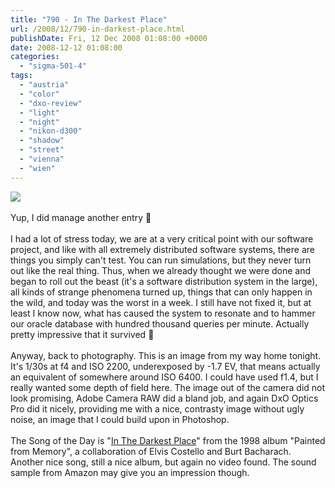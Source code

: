 ```yaml
---
title: "790 - In The Darkest Place"
url: /2008/12/790-in-darkest-place.html
publishDate: Fri, 12 Dec 2008 01:08:00 +0000
date: 2008-12-12 01:08:00
categories: 
  - "sigma-501-4"
tags: 
  - "austria"
  - "color"
  - "dxo-review"
  - "light"
  - "night"
  - "nikon-d300"
  - "shadow"
  - "street"
  - "vienna"
  - "wien"
---
```

<a href="https://d25zfm9zpd7gm5.cloudfront.net/1200x1200/2008/20081211_185311_ps.jpg" target="_blank"><img src="https://d25zfm9zpd7gm5.cloudfront.net/0600x0600/2008/20081211_185311_ps.jpg"/></a><br/><br/>Yup, I did manage another entry 🙂<br/><br/>I had a lot of stress today, we are at a very critical point with our software project, and like with all extremely distributed software systems, there are things you simply can't test. You can run simulations, but they never turn out like the real thing. Thus, when we already thought we were done and began to roll out the beast (it's a software distribution system in the large), all kinds of strange phenomena turned up, things that can only happen in the wild, and today was the worst in a week. I still have not fixed it, but at least I know now, what has caused the system to resonate and to hammer our oracle database with hundred thousand queries per minute. Actually pretty impressive that it survived 🙂<br/><br/> Anyway, back to photography. This is an image from my way home tonight. It's 1/30s at f4 and ISO 2200, underexposed by -1.7 EV, that means actually an equivalent of somewhere around ISO 6400. I could have used f1.4, but I really wanted some depth of field here. The image out of the camera did not look promising, Adobe Camera RAW did a bland job, and again DxO Optics Pro did it nicely, providing me with a nice, contrasty image without ugly noise, an image that I could build upon in Photoshop.<br/><br/>The Song of the Day is "<a href="http://www.uulyrics.com/music/elvis-costello-burt-bacharach/song-in-the-darkest-place/" target="_blank">In The Darkest Place</a>" from the 1998 album "Painted from Memory", a collaboration of Elvis Costello and Burt Bacharach. Another nice song, still a nice album, but again no video found. The sound sample from Amazon may give you an impression though.
